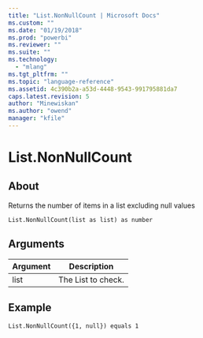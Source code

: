 ```yaml
---
title: "List.NonNullCount | Microsoft Docs"
ms.custom: ""
ms.date: "01/19/2018"
ms.prod: "powerbi"
ms.reviewer: ""
ms.suite: ""
ms.technology: 
  - "mlang"
ms.tgt_pltfrm: ""
ms.topic: "language-reference"
ms.assetid: 4c390b2a-a53d-4448-9543-991795881da7
caps.latest.revision: 5
author: "Minewiskan"
ms.author: "owend"
manager: "kfile"
---
```

# List.NonNullCount

  
## About  
Returns the number of items in a list excluding null values  
  
```  
List.NonNullCount(list as list) as number  
```  
  
## Arguments  
  
|Argument|Description|  
|------------|---------------|  
|list|The List to check.|  
  
## <a name="__goback"></a>Example  
  
```  
List.NonNullCount({1, null}) equals 1  
```  
